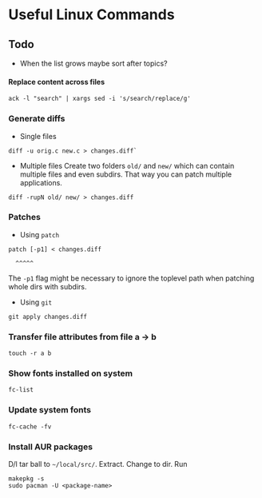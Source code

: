 Useful Linux Commands
=====================

Todo
----
- When the list grows maybe sort after topics?

#### Replace content across files
`ack -l "search" | xargs sed -i 's/search/replace/g'`

### Generate diffs
- Single files
```
diff -u orig.c new.c > changes.diff`
```
- Multiple files
Create two folders `old/` and `new/` which can contain multiple files and
even subdirs. That way you can patch multiple applications.
```
diff -rupN old/ new/ > changes.diff
```

### Patches
- Using `patch`
```
patch [-p1] < changes.diff
```
      ^^^^^

The `-p1` flag might be necessary to ignore the toplevel path when patching
whole dirs with subdirs.
- Using `git`
```
git apply changes.diff
```
### Transfer file attributes from file a -> b
```
touch -r a b
```

### Show fonts installed on system
```
fc-list
```
### Update system fonts
```
fc-cache -fv
```

### Install AUR packages
D/l tar ball to `~/local/src/`. Extract. Change to dir. Run
```
makepkg -s
sudo pacman -U <package-name>
```


